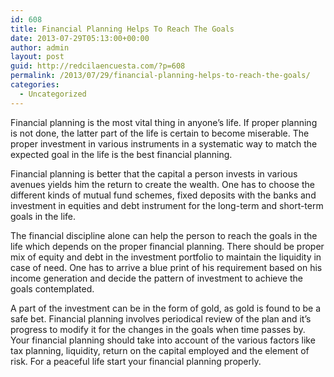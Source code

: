 ```yaml
---
id: 608
title: Financial Planning Helps To Reach The Goals
date: 2013-07-29T05:13:00+00:00
author: admin
layout: post
guid: http://redcilaencuesta.com/?p=608
permalink: /2013/07/29/financial-planning-helps-to-reach-the-goals/
categories:
  - Uncategorized
---
```

Financial planning is the most vital thing in anyone&#8217;s life. If proper planning is not done, the latter part of the life is certain to become miserable. The proper investment in various instruments in a systematic way to match the expected goal in the life is the best financial planning.

Financial planning is better that the capital a person invests in various avenues yields him the return to create the wealth. One has to choose the different kinds of mutual fund schemes, fixed deposits with the banks and investment in equities and debt instrument for the long-term and short-term goals in the life.

The financial discipline alone can help the person to reach the goals in the life which depends on the proper financial planning. There should be proper mix of equity and debt in the investment portfolio to maintain the liquidity in case of need. One has to arrive a blue print of his requirement based on his income generation and decide the pattern of investment to achieve the goals contemplated.

A part of the investment can be in the form of gold, as gold is found to be a safe bet. Financial planning involves periodical review of the plan and it&#8217;s progress to modify it for the changes in the goals when time passes by. Your financial planning should take into account of the various factors like tax planning, liquidity, return on the capital employed and the element of risk. For a peaceful life start your financial planning properly.